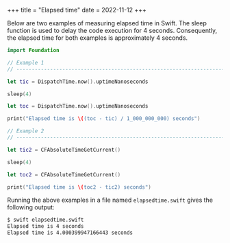 +++
title = "Elapsed time"
date = 2022-11-12
+++

Below are two examples of measuring elapsed time in Swift. The sleep function is used to delay the code execution for 4 seconds. Consequently, the elapsed time for both examples is approximately 4 seconds.

```swift
import Foundation

// Example 1
// ---------------------------------------------------------------------------

let tic = DispatchTime.now().uptimeNanoseconds

sleep(4)

let toc = DispatchTime.now().uptimeNanoseconds

print("Elapsed time is \((toc - tic) / 1_000_000_000) seconds")

// Example 2
// ---------------------------------------------------------------------------

let tic2 = CFAbsoluteTimeGetCurrent()

sleep(4)

let toc2 = CFAbsoluteTimeGetCurrent()

print("Elapsed time is \(toc2 - tic2) seconds")
```

Running the above examples in a file named `elapsedtime.swift` gives the following output:

```bash
$ swift elapsedtime.swift
Elapsed time is 4 seconds
Elapsed time is 4.000399947166443 seconds
```
